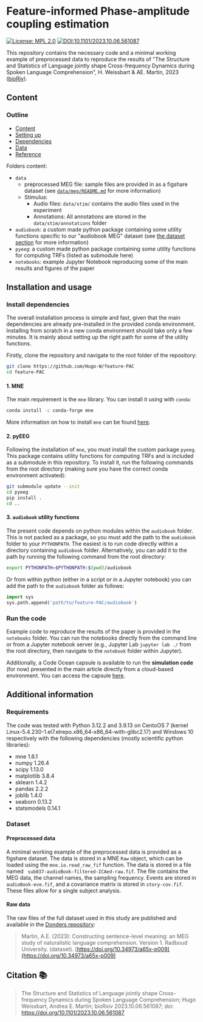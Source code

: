# Feature-informed Phase-amplitude coupling estimation

[![License: MPL 2.0](https://img.shields.io/badge/License-MPL_2.0-brightgreen.svg)](https://opensource.org/licenses/MPL-2.0)
[![DOI:10.1101/2023.10.06.561087](http://img.shields.io/badge/DOI-10.1101/2023.10.06.561087-B31B1B.svg)](https://doi.org/10.1101/2023.10.06.561087)

This repository contains the necessary code and a minimal working example of preprocessed data to reproduce the results of "The Structure and Statistics of Language jointly shape Cross-frequency Dynamics during Spoken Language Comprehension", H. Weissbart & AE. Martin, 2023 ([bioRiv](https://www.biorxiv.org/content/10.1101/2023.10.06.561087v1.full)).


## Content

### Outline

- [Content](#content)
- [Setting up](#installation-and-usage)
- [Dependencies](#requirements)
- [Data](#dataset)
- [Reference](#citation-📚)

Folders content:
- `data`
  - preprocessed MEG file: sample files are provided in as a figshare dataset (see [`data/meg/README.md`](https://github.com/Hugo-W/feature-PAC/blob/main/data/meg/README.md) for more information)
  - Stimulus:
    - Audio files: `data/stim/` contains the audio files used in the experiment
    - Annotations: All annotations are stored in the `data/stim/annotations` folder
- `audiobook`: a custom made python package containing some utility functions specific to our "audiobook MEG" dataset (see [the dataset section](#raw-data) for more information)
- `pyeeg`: a custom made python package containing some utility functions for computing TRFs (listed as submodule here)
- `notebooks`: example Jupyter Notebook reproducing some of the main results and figures of the paper

## Installation and usage

### Install dependencies

The overall installation process is simple and fast, given that the main dependencies are already pre-installed in the provided conda environment. Installing from scratch in a new conda environment should take only a few minutes. It is mainly about setting up the right path for some of the utility functions.

Firstly, clone the repository and navigate to the root folder of the repository:

```bash
git clone https://github.com/Hugo-W/feature-PAC
cd feature-PAC 
```

#### 1. MNE

The main requirement is the `mne` library. You can install it using with `conda`:

```bash
conda install -c conda-forge mne
```

More information on how to install `mne` can be found [here](https://mne.tools/stable/install/mne_python.html).

#### 2. pyEEG

Following the installation of `mne`, you must install the custom package `pyeeg`. This package contains utility functions for computing TRFs and is included as a submodule in this repository. To install it, run the following commands from the root directory (making sure you have the correct conda environment activated):

```bash
git submodule update --init
cd pyeeg
pip install .
cd ..
```

#### 3. `audiobook` utility functions

The present code depends on python modules within the `audiobook` folder. This is not packed as a package, so you must add the path to the `audiobook` folder to your `PYTHONPATH`. The easiest is to run code directly within a directory containing `audiobook` folder. Alternatively, you can add it to the path by running the following command from the root directory:

```bash
export PYTHONPATH=$PYTHONPATH:$(pwd)/audiobook
```

Or from within python (either in a script or in a Jupyter notebook) you can add the path to the `audiobook` folder as follows:

```python
import sys
sys.path.append('path/to/feature-PAC/audiobook')
```

### Run the code

Example code to reproduce the results of the paper is provided in the `notebooks` folder. You can run the notebooks directly from the command line or from a Jupyter notebook server (e.g., Jupyter Lab `jupyter lab ./` from the root directory, then navigate to the `notebook` folder within Jupyter).

Additionally, a Code Ocean capsule is available to run the **simulation code** (for now) presented in the main article directly from a cloud-based environment. You can access the capsule [here](https://doi.org/10.24433/CO.9714821.v1).

## Additional information

### Requirements

The code was tested with Python 3.12.2 and 3.9.13 on CentoOS 7 (kernel Linux-5.4.230-1.el7.elrepo.x86_64-x86_64-with-glibc2.17) and Windows 10 respectively with the following dependencies (mostly scientific python libraries):

- mne               1.6.1
- numpy             1.26.4
- scipy             1.13.0
- matplotlib        3.8.4
- sklearn           1.4.2
- pandas            2.2.2
- joblib            1.4.0
- seaborn           0.13.2
- statsmodels       0.14.1


### Dataset

#### Preprocessed data

A minimal working example of the preprocessed data is provided as a figshare dataset. The data is stored in a MNE `Raw` object, which can be loaded using the `mne.io.read_raw_fif` function. The data is stored in a file named ` sub037-audioBook-filtered-ICAed-raw.fif`. The file contains the MEG data, the channel names, the sampling frequency. Events are stored in `audioBook-eve.fif`, and a covariance matrix is stored in `story-cov.fif`. These files allow for a single subject analysis.

#### Raw data

The raw files of the full dataset used in this study are published and available in the [Donders repository](https://data.ru.nl/collections/di/dccn/DSC_3027007.01_206):

> Martin, A.E. (2023): Constructing sentence-level meaning: an MEG study of naturalistic language comprehension. Version 1. Radboud University. (dataset).
[https://doi.org/10.34973/a65x-p009](https://doi.org/10.34973/a65x-p009)

## Citation 📚

> The Structure and Statistics of Language jointly shape Cross-frequency Dynamics during Spoken Language Comprehension;
> Hugo Weissbart, Andrea E. Martin;
> bioRxiv 2023.10.06.561087; doi: [https://doi.org/10.1101/2023.10.06.561087 ](https://doi.org/10.1101/2023.10.06.561087)
